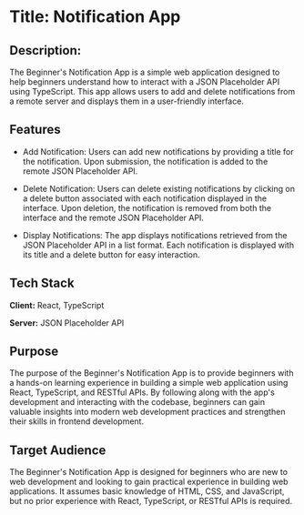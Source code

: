 <!-- # Getting Started with Create React App

This project was bootstrapped with [Create React App](https://github.com/facebook/create-react-app).

## Available Scripts

In the project directory, you can run:

### `npm start`

Runs the app in the development mode.\
Open [http://localhost:3000](http://localhost:3000) to view it in the browser.

The page will reload if you make edits.\
You will also see any lint errors in the console.

### `npm test`

Launches the test runner in the interactive watch mode.\
See the section about [running tests](https://facebook.github.io/create-react-app/docs/running-tests) for more information.

### `npm run build`

Builds the app for production to the `build` folder.\
It correctly bundles React in production mode and optimizes the build for the best performance.

The build is minified and the filenames include the hashes.\
Your app is ready to be deployed!

See the section about [deployment](https://facebook.github.io/create-react-app/docs/deployment) for more information.

### `npm run eject`

**Note: this is a one-way operation. Once you `eject`, you can’t go back!**

If you aren’t satisfied with the build tool and configuration choices, you can `eject` at any time. This command will remove the single build dependency from your project.

Instead, it will copy all the configuration files and the transitive dependencies (webpack, Babel, ESLint, etc) right into your project so you have full control over them. All of the commands except `eject` will still work, but they will point to the copied scripts so you can tweak them. At this point you’re on your own.

You don’t have to ever use `eject`. The curated feature set is suitable for small and middle deployments, and you shouldn’t feel obligated to use this feature. However we understand that this tool wouldn’t be useful if you couldn’t customize it when you are ready for it.

## Learn More

You can learn more in the [Create React App documentation](https://facebook.github.io/create-react-app/docs/getting-started).

To learn React, check out the [React documentation](https://reactjs.org/). -->


# Title:  Notification App

## Description:
The Beginner's Notification App is a simple web application designed to help beginners understand how to interact with a JSON Placeholder API using TypeScript. This app allows users to add and delete notifications from a remote server and displays them in a user-friendly interface.

## Features

- Add Notification: Users can add new notifications by providing a title for the notification. Upon submission, the notification is added to the remote JSON Placeholder API.

- Delete Notification: Users can delete existing notifications by clicking on a delete button associated with each notification displayed in the interface. Upon deletion, the notification is removed from both the interface and the remote JSON Placeholder API.

- Display Notifications: The app displays notifications retrieved from the JSON Placeholder API in a list format. Each notification is displayed with its title and a delete button for easy interaction.

## Tech Stack

**Client:** React, TypeScript

**Server:** JSON Placeholder API


## Purpose

The purpose of the Beginner's Notification App is to provide beginners with a hands-on learning experience in building a simple web application using React, TypeScript, and RESTful APIs. By following along with the app's development and interacting with the codebase, beginners can gain valuable insights into modern web development practices and strengthen their skills in frontend development.

## Target Audience

The Beginner's Notification App is designed for beginners who are new to web development and looking to gain practical experience in building web applications. It assumes basic knowledge of HTML, CSS, and JavaScript, but no prior experience with React, TypeScript, or RESTful APIs is required.